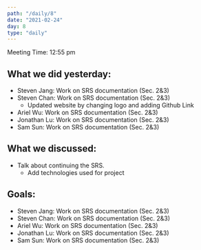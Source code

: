 ```yaml
---
path: "/daily/8"
date: "2021-02-24"
day: 8
type: "daily"
---
```


<!-- Output copied to clipboard! -->


Meeting Time: 12:55 pm


## What we did yesterday:



*   Steven Jang: Work on SRS documentation (Sec.  2&3)
*   Steven Chan: Work on SRS documentation (Sec. 2&3)
    *   Updated website by changing logo and adding Github Link
*   Ariel Wu: Work on SRS documentation (Sec. 2&3)
*   Jonathan Lu: Work on SRS documentation (Sec. 2&3)
*   Sam Sun: Work on SRS documentation (Sec. 2&3)


## What we discussed:



*   Talk about continuing the SRS.
    *   Add technologies used for project


## Goals:



*   Steven Jang: Work on SRS documentation (Sec.  2&3)
*   Steven Chan: Work on SRS documentation (Sec. 2&3)
*   Ariel Wu: Work on SRS documentation (Sec. 2&3)
*   Jonathan Lu: Work on SRS documentation (Sec. 2&3)
*   Sam Sun: Work on SRS documentation (Sec. 2&3)
